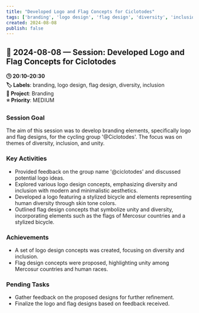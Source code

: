 ```yaml
---
title: "Developed Logo and Flag Concepts for Ciclotodes"
tags: ['branding', 'logo design', 'flag design', 'diversity', 'inclusion']
created: 2024-08-08
publish: false
---
```


## 📅 2024-08-08 — Session: Developed Logo and Flag Concepts for Ciclotodes

**🕒 20:10–20:30**  
**🏷️ Labels**: branding, logo design, flag design, diversity, inclusion  
**📂 Project**: Branding  
**⭐ Priority**: MEDIUM  


### Session Goal
The aim of this session was to develop branding elements, specifically logo and flag designs, for the cycling group '@Ciclotodes'. The focus was on themes of diversity, inclusion, and unity.

### Key Activities
- Provided feedback on the group name '@ciclotodes' and discussed potential logo ideas.
- Explored various logo design concepts, emphasizing diversity and inclusion with modern and minimalistic aesthetics.
- Developed a logo featuring a stylized bicycle and elements representing human diversity through skin tone colors.
- Outlined flag design concepts that symbolize unity and diversity, incorporating elements such as the flags of Mercosur countries and a stylized bicycle.

### Achievements
- A set of logo design concepts was created, focusing on diversity and inclusion.
- Flag design concepts were proposed, highlighting unity among Mercosur countries and human races.

### Pending Tasks
- Gather feedback on the proposed designs for further refinement.
- Finalize the logo and flag designs based on feedback received.
